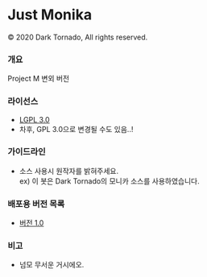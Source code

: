 # Just Monika</s>

© 2020 Dark Tornado, All rights reserved.

### 개요
 Project M 변외 버전

### 라이선스
* [LGPL 3.0](http://www.gnu.org/licenses/lgpl-3.0.html)
* 차후, GPL 3.0으로 변경될 수도 있음..!

### 가이드라인
* 소스 사용시 원작자를 밝혀주세요.<br>
 ex) 이 봇은 Dark Tornado의 모니카 소스를 사용하였습니다.

### 배포용 버전 목록
- [버전 1.0](https://github.com/DarkTornado/ProjectM/blob/master/Monika/Monika%201.0.js)

### 비고
- 넘모 무서운 거시에오.
